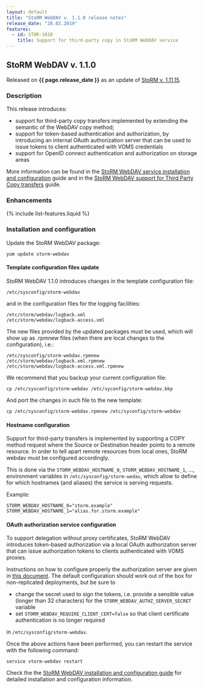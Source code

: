 ```yaml
---
layout: default
title: "StoRM WebDAV v. 1.1.0 release notes"
release_date: "28.02.2019"
features:
  - id: STOR-1018
    title: Support for third-party copy in StoRM WebDAV service
---
```


## StoRM WebDAV v. 1.1.0

Released on **{{ page.release_date }}** as an update of [StoRM v. 1.11.15][release-notes].

### Description

This release introduces:

- support for third-party copy transfers implemented by extending the semantic
  of the WebDAV copy method;
- support for token-based authentication and authorization, by introducing an
  internal OAuth authorization server that can be used to issue tokens to
  client authenticated with VOMS credentials
- support for OpenID connect authentication and authorization on storage areas

More information can be found in the [StoRM WebDAV service installation and configuration][dav-guide]
guide and in the [StoRM WebDAV support for Third Party Copy transfers][tpc-guide]
guide.

### Enhancements

{% include list-features.liquid %}

### Installation and configuration

Update the StoRM WebDAV package:

    yum update storm-webdav

#### Template configuration files update

StoRM WebDAV 1.1.0 introduces changes in the template configuration file:

```
/etc/sysconfig/storm-webdav
```

and in the configuration files for the logging facilities:

```
/etc/storm/webdav/logback.xml
/etc/storm/webdav/logback-access.xml
```

The new files provided by the updated packages must be used, which will
show up as .rpmnew files (when there are local changes to the configuration),
i.e.:

```
/etc/sysconfig/storm-webdav.rpmnew
/etc/storm/webdav/logback.xml.rpmnew
/etc/storm/webdav/logback-access.xml.rpmnew
```

We recommend that you backup your current configuration file:

```
cp /etc/sysconfig/storm-webdav /etc/syconfig/storm-webdav.bkp
```

And port the changes in such file to the new template:

```
cp /etc/sysconfig/storm-webdav.rpmnew /etc/syconfig/storm-webdav
```

#### Hostname configuration

Support for third-party transfers is implemented by supporting a COPY method
request where the Source or Destination header points to a remote resource.
In order to tell apart remote resources from local ones, StoRM webdav must be
configured accordingly.

This is done via the `STORM_WEBDAV_HOSTNAME_0`, `STORM_WEBDAV_HOSTNAME_1`, …,
environment variables in `/etc/sysconfig/storm-wedav`, which allow to define
for which hostnames (and aliases) the service is serving requests.

Example:

```
STORM_WEBDAV_HOSTNAME_0="storm.example"
STORM_WEBDAV_HOSTNAME_1="alias.for.storm.example"
```

#### OAuth authorization service configuration

To support delegation without proxy certificates, StoRM WebDAV introduces
token-based authorization via a local OAuth authorization server that can issue
authorization tokens to clients authenticated with VOMS proxies.

Instructions on how to configure properly the authorization server are given in
[this document][tpc-guide]. The default configuration should work out of the
box for non-replicated deployments, but be sure to

- change the secret used to sign the tokens, i.e. provide a sensible value
  (longer than 32 characters) for the `STORM_WEBDAV_AUTHZ_SERVER_SECRET`
  variable
- set `STORM_WEBDAV_REQUIRE_CLIENT_CERT=false` so that client certificate
  authentication is no longer required

in `/etc/sysconfig/storm-webdav`.

Once the above actions have been performed, you can restart the service with
the following command:

```
service storm-webdav restart
```

Check the the [StoRM WebDAV installation and configuration guide][dav-guide]
for detailed installation and configuration information.

[release-notes]: {{site.baseurl}}/release-notes/StoRM-v1.11.15.html
[storm-sysadmin-guide]: {{site.baseurl}}/documentation/sysadmin-guide/1.11.15
[dav-guide]: {{site.baseurl}}/documentation/sysadmin-guide/1.11.15/storm-webdav-guide.html
[tpc-guide]: {{site.baseurl}}/documentation/sysadmin-guide/1.11.15/tpc.html
[tpc-technical]: https://twiki.cern.ch/twiki/bin/view/LCG/HttpTpcTechnical
